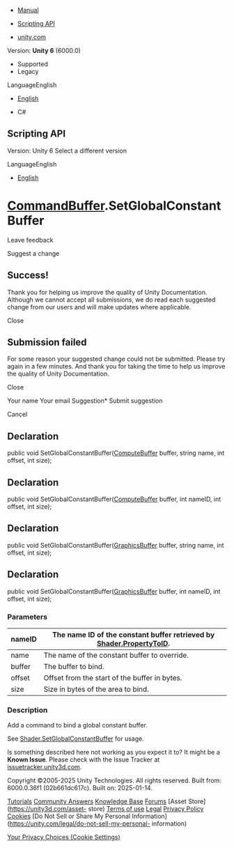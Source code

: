 [ ]()

  * [Manual](../Manual/index.html)
  * [Scripting API](../ScriptReference/index.html)

  * [unity.com](https://unity.com/)

Version: **Unity 6** (6000.0)

  * Supported
  * Legacy

LanguageEnglish

  * [English]()

  * C#

[ ](https://docs.unity3d.com)

## Scripting API

Version: Unity 6 Select a different version

LanguageEnglish

  * [English]()

#  [CommandBuffer](Rendering.CommandBuffer.html).SetGlobalConstantBuffer

Leave feedback

Suggest a change

## Success!

Thank you for helping us improve the quality of Unity Documentation. Although
we cannot accept all submissions, we do read each suggested change from our
users and will make updates where applicable.

Close

## Submission failed

For some reason your suggested change could not be submitted. Please <a>try
again</a> in a few minutes. And thank you for taking the time to help us
improve the quality of Unity Documentation.

Close

Your name Your email Suggestion* Submit suggestion

Cancel

[ ]()

## Declaration

public void SetGlobalConstantBuffer([ComputeBuffer](ComputeBuffer.html)
buffer, string name, int offset, int size);

## Declaration

public void SetGlobalConstantBuffer([ComputeBuffer](ComputeBuffer.html)
buffer, int nameID, int offset, int size);

## Declaration

public void SetGlobalConstantBuffer([GraphicsBuffer](GraphicsBuffer.html)
buffer, string name, int offset, int size);

## Declaration

public void SetGlobalConstantBuffer([GraphicsBuffer](GraphicsBuffer.html)
buffer, int nameID, int offset, int size);

### Parameters

nameID | The name ID of the constant buffer retrieved by [Shader.PropertyToID](Shader.PropertyToID.html).  
---|---  
name | The name of the constant buffer to override.  
buffer | The buffer to bind.  
offset | Offset from the start of the buffer in bytes.  
size | Size in bytes of the area to bind.  
  
### Description

Add a command to bind a global constant buffer.

See [Shader.SetGlobalConstantBuffer](Shader.SetGlobalConstantBuffer.html) for
usage.

Is something described here not working as you expect it to? It might be a
**Known Issue**. Please check with the Issue Tracker at
[issuetracker.unity3d.com](https://issuetracker.unity3d.com).

Copyright ©2005-2025 Unity Technologies. All rights reserved. Built from:
6000.0.36f1 (02b661dc617c). Built on: 2025-01-14.

[Tutorials](https://unity3d.com/learn) [Community
Answers](https://answers.unity3d.com) [Knowledge
Base](https://support.unity3d.com/hc/en-us)
[Forums](https://forum.unity3d.com) [Asset Store](https://unity3d.com/asset-
store) [Terms of use](https://docs.unity3d.com/Manual/TermsOfUse.html)
[Legal](https://unity.com/legal) [Privacy
Policy](https://unity.com/legal/privacy-policy)
[Cookies](https://unity.com/legal/cookie-policy) [Do Not Sell or Share My
Personal Information](https://unity.com/legal/do-not-sell-my-personal-
information)

[Your Privacy Choices (Cookie Settings)](javascript:void\(0\);)

